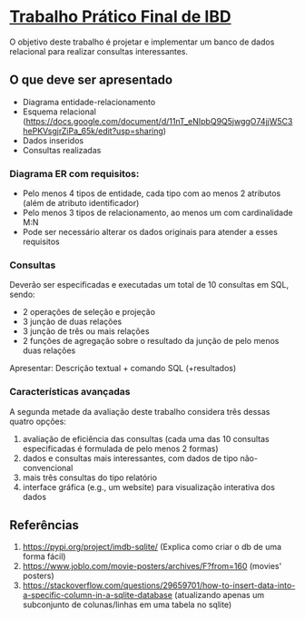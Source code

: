 # [Trabalho Prático Final de IBD](https://homepages.dcc.ufmg.br/~mirella/DCC011/aula19-TPfinal.pdf)

O objetivo deste trabalho é projetar e implementar um banco de dados relacional para realizar consultas interessantes.

## O que deve ser apresentado
* Diagrama entidade-relacionamento 
* Esquema relacional (https://docs.google.com/document/d/11nT_eNIpbQ9Q5jwggO74jjW5C3hePKVsgjrZiPa_65k/edit?usp=sharing)
* Dados inseridos
* Consultas realizadas

### Diagrama ER com requisitos:
* Pelo menos 4 tipos de entidade, cada tipo com ao
menos 2 atributos (além de atributo identificador)
* Pelo menos 3 tipos de relacionamento, ao menos
um com cardinalidade M:N
* Pode ser necessário alterar os dados originais para
atender a esses requisitos

### Consultas
Deverão ser especificadas e executadas um total de 10 consultas em SQL, sendo:
* 2 operações de seleção e projeção
* 3 junção de duas relações
* 3 junção de três ou mais relações
* 2 funções de agregação sobre o resultado da junção de pelo menos duas relações

Apresentar: Descrição textual + comando SQL (+resultados)

### Características avançadas
A segunda metade da avaliação deste trabalho considera três dessas quatro opções:
1. avaliação de eficiência das consultas (cada uma das 10 consultas especificadas é formulada de pelo menos 2 formas)
2. dados e consultas mais interessantes, com dados de tipo não-convencional
3. mais três consultas do tipo relatório
4. interface gráfica (e.g., um website) para visualização interativa dos dados


## Referências

1. https://pypi.org/project/imdb-sqlite/ (Explica como criar o db de uma forma fácil)
2. https://www.joblo.com/movie-posters/archives/F?from=160 (movies' posters)
3. https://stackoverflow.com/questions/29659701/how-to-insert-data-into-a-specific-column-in-a-sqlite-database (atualizando apenas um subconjunto de colunas/linhas em uma tabela no sqlite)
